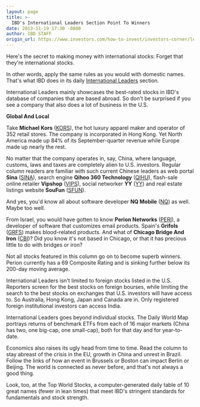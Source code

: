 ```yaml
---
layout: page
title: >-
  IBD's International Leaders Section Point To Winners
date: 2013-11-19 17:30 -0800
author: IBD STAFF
origin_url: https://www.investors.com/how-to-invest/investors-corner/learn-to-analyze-international-stock-leaders
---
```





Here's the secret to making money with international stocks: Forget that they're international stocks.


In other words, apply the same rules as you would with domestic names. That's what IBD does in its daily [International Leaders](http://news.investors.com/investing/international-leaders.htm) section.


International Leaders mainly showcases the best-rated stocks in IBD's database of companies that are based abroad. So don't be surprised if you see a company that also does a lot of business in the U.S.


**Global And Local**


Take **Michael Kors** ([KORS](https://research.investors.com/quote.aspx?symbol=KORS)), the hot luxury apparel maker and operator of 352 retail stores. The company is incorporated in Hong Kong. Yet North America made up 84% of its September-quarter revenue while Europe made up nearly the rest.


No matter that the company operates in, say, China, where language, customs, laws and taxes are completely alien to U.S. investors. Regular column readers are familiar with such current Chinese leaders as web portal **Sina** ([SINA](https://research.investors.com/quote.aspx?symbol=SINA)), search engine **Qihoo 360 Technology** ([QIHU](https://research.investors.com/quote.aspx?symbol=QIHU)), flash-sale online retailer **Vipshop** ([VIPS](https://research.investors.com/quote.aspx?symbol=VIPS)), social networker **YY** ([YY](https://research.investors.com/quote.aspx?symbol=YY)) and real estate listings website **SouFun** ([SFUN](https://research.investors.com/quote.aspx?symbol=SFUN)).


And yes, you'd know all about software developer **NQ Mobile** ([NQ](https://research.investors.com/quote.aspx?symbol=NQ)) as well. Maybe too well.


From Israel, you would have gotten to know **Perion Networks** ([PERI](https://research.investors.com/quote.aspx?symbol=PERI)), a developer of software that customizes email products. Spain's **Grifols** ([GRFS](https://research.investors.com/quote.aspx?symbol=GRFS)) makes blood-related products. And what of **Chicago Bridge And Iron** ([CBI](https://research.investors.com/quote.aspx?symbol=CBI))? Did you know it's not based in Chicago, or that it has precious little to do with bridges or iron?


Not all stocks featured in this column go on to become superb winners. Perion currently has a 69 Composite Rating and is sinking further below its 200-day moving average.


International Leaders isn't limited to foreign stocks listed in the U.S. Reporters screen for the best stocks on foreign bourses, while limiting the search to the best stocks on exchanges that U.S. investors will have access to. So Australia, Hong Kong, Japan and Canada are in. Only registered foreign institutional investors can access India.


International Leaders goes beyond individual stocks. The Daily World Map portrays returns of benchmark ETFs from each of 16 major markets (China has two, one big-cap, one small-cap), both for that day and for year-to-date.


Economics also raises its ugly head from time to time. Read the column to stay abreast of the crisis in the EU, growth in China and unrest in Brazil. Follow the links of how an event in Brussels or Boston can impact Berlin or Beijing. The world is connected as never before, and that's not always a good thing.


Look, too, at the Top World Stocks, a computer-generated daily table of 10 great names (fewer in lean times) that meet IBD's stringent standards for fundamentals and stock strength.




